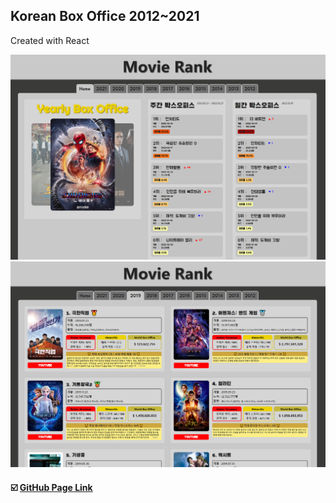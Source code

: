 ## Korean Box Office 2012~2021

Created with React

<img src=https://raw.githubusercontent.com/yhuj79/MovieRank-React/master/thumnail/1.PNG width=600>
<img src=https://raw.githubusercontent.com/yhuj79/MovieRank-React/master/thumnail/2.PNG width=600>

#### :ballot_box_with_check: <a target="_blank" rel="noopener noreferrer" href="https://yhuj79.github.io/MovieRank-React">GitHub Page Link</a>
